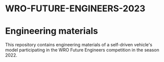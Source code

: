 ﻿# WRO-FUTURE-ENGINEERS-2023
Engineering materials
====
This repository contains engineering materials of a self-driven vehicle's model participating in the WRO Future Engineers competition in the season 2022.
